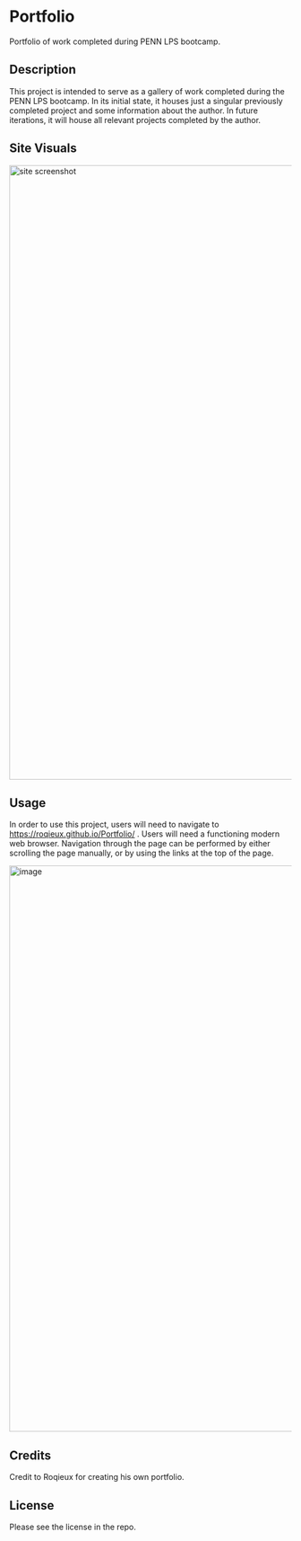 # Portfolio
Portfolio of work completed during PENN LPS bootcamp.

## Description
This project is intended to serve as a gallery of work completed during the PENN LPS bootcamp. In its initial state, it houses just a singular previously completed project and some information about the author. In future iterations, it will house all relevant projects completed by the author. 

## Site Visuals 
<img width="1094" alt="site screenshot" src="https://github.com/Roqieux/Portfolio/assets/133982261/87d044cd-5d33-4e68-9206-109e6578da95">

## Usage
In order to use this project, users will need to navigate to https://roqieux.github.io/Portfolio/ . Users will need a functioning modern web browser. Navigation through the page can be performed by either scrolling the page manually, or by using the links at the top of the page. 

<img width="1008" alt="image" src="https://github.com/Roqieux/Portfolio/assets/133982261/0c1241a1-8ede-4b90-a50b-d718f547ad5d">

## Credits 
Credit to Roqieux for creating his own portfolio.

## License 
Please see the license in the repo. 

